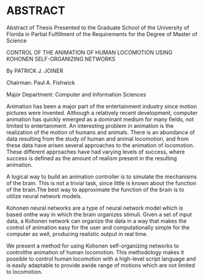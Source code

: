 # ABSTRACT

Abstract of Thesis Presented to the Graduate School of the University of Florida in Partial Fulfillment of the
Requirements for the Degree of Master of Science

CONTROL OF THE ANIMATION OF HUMAN LOCOMOTION USING KOHONEN SELF-ORGANIZING NETWORKS

By PATRICK J. JOINER

Chairman: Paul A. Fishwick 

Major Department:  Computer and Information Sciences

Animation has been a major part of the entertainment industry since motion pictures were invented.  Although a relatively recent development, computer animation has quickly emerged as a dominant medium for many fields, not limited to entertainment.
An interesting problem in animation is the realization of the motion of humans and animals.  There is an abundance of data resulting from the study of human and animal locomotion, and from these data have arisen several approaches to the animation of locomotion.  These different approaches have had varying levels of success, where success is defined as the amount of realism present in the resulting animation.

A logical way to build an animation controller is to simulate the mechanisms of the brain.  This is not a trivial task, since little is known about the function of the brain.The best way to approximate the function of the brain is to utilize neural network models.

Kohonen neural networks are a type of neural network model which is based onthe way in which the brain organizes stimuli.  Given a set of input data, a Kohonen network can organize the data in a way that makes the control of animation easy for the user and computationally simple for the computer as well, producing realistic output in real time.

We present a method for using Kohonen self-organizing networks to controlthe animation of human locomotion.  This methodology makes it possible to control human locomotion with a high-level script language and is easily adaptable to provide awide range of motions which are not limited to locomotion.
